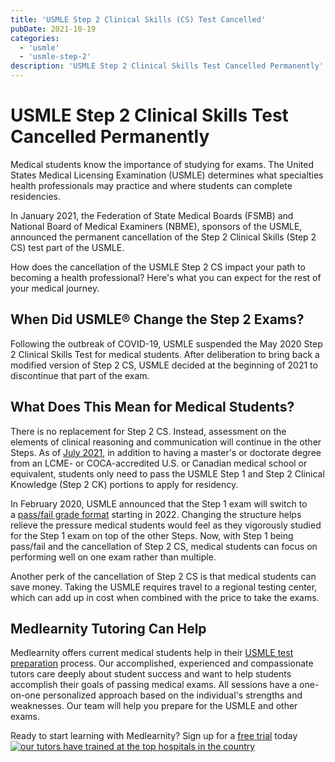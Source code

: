 ```yaml
---
title: 'USMLE Step 2 Clinical Skills (CS) Test Cancelled'
pubDate: 2021-10-19
categories:
  - 'usmle'
  - 'usmle-step-2'
description: 'USMLE Step 2 Clinical Skills Test Cancelled Permanently'
---
```


# USMLE Step 2 Clinical Skills Test Cancelled Permanently

Medical students know the importance of studying for exams. The United States Medical Licensing Examination (USMLE) determines what specialties health professionals may practice and where students can complete residencies.

In January 2021, the Federation of State Medical Boards (FSMB) and National Board of Medical Examiners (NBME), sponsors of the USMLE, announced the permanent cancellation of the Step 2 Clinical Skills (Step 2 CS) test part of the USMLE.

How does the cancellation of the USMLE Step 2 CS impact your path to becoming a health professional? Here's what you can expect for the rest of your medical journey.

## When Did USMLE® Change the Step 2 Exams?

Following the outbreak of COVID-19, USMLE suspended the May 2020 Step 2 Clinical Skills Test for medical students. After deliberation to bring back a modified version of Step 2 CS, USMLE decided at the beginning of 2021 to discontinue that part of the exam.

## What Does This Mean for Medical Students?

There is no replacement for Step 2 CS. Instead, assessment on the elements of clinical reasoning and communication will continue in the other Steps. As of [July 2021](https://www.usmle.org/announcements), in addition to having a master's or doctorate degree from an LCME- or COCA-accredited U.S. or Canadian medical school or equivalent, students only need to pass the USMLE Step 1 and Step 2 Clinical Knowledge (Step 2 CK) portions to apply for residency.

In February 2020, USMLE announced that the Step 1 exam will switch to a [pass/fail grade format](https://www.medlearnity.com/usmle-step-1-pass-fail/) starting in 2022. Changing the structure helps relieve the pressure medical students would feel as they vigorously studied for the Step 1 exam on top of the other Steps. Now, with Step 1 being pass/fail and the cancellation of Step 2 CS, medical students can focus on performing well on one exam rather than multiple.

Another perk of the cancellation of Step 2 CS is that medical students can save money. Taking the USMLE requires travel to a regional testing center, which can add up in cost when combined with the price to take the exams.

## Medlearnity Tutoring Can Help

Medlearnity offers current medical students help in their [USMLE test preparation](https://www.medlearnity.com/usmle/) process. Our accomplished, experienced and compassionate tutors care deeply about student success and want to help students accomplish their goals of passing medical exams. All sessions have a one-on-one personalized approach based on the individual's strengths and weaknesses. Our team will help you prepare for the USMLE and other exams.

Ready to start learning with Medlearnity? Sign up for a [free trial](https://www.medlearnity.com/start-here/) today
[![our tutors have trained at the top hospitals in the country](https://i2xfwztd2ksbegse.public.blob.vercel-storage.com/wp/2022/06/04-our-tutors-have-trained.png)](https://www.medlearnity.com/start-here/)
